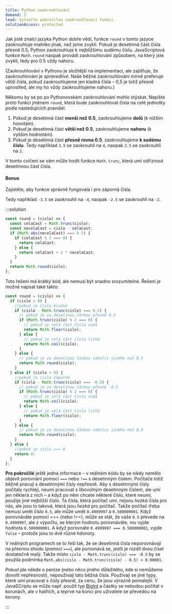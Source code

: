 ```yaml
---
title: Python zaokrouhlování
demand: 3
lead: Vytvořte pokročilou zaokrouhlovací funkci.
solutionAccess: protected
---
```


Jak jistě znalci jazyka Python dobře vědí, funkce `round` v tomto jazyce zaokrouhluje malinko jinak, než jsme zvyklí. Pokud je desetinná část čísla přesně 0.5, Python zaokrouhluje k nejbližšímu sudému číslu. JavaScriptová funkce `Math.round` naopak provádí zaokrouhlování způsobem, na který jste zvyklí, tedy pro 0.5 vždy nahoru.

(Zaokrouhlování v Pythonu je složitější na implementaci, ale zajišťuje, že zaokrouhlování je _spravedlivé_. Naše běžné zaokrouhlování mírně preferuje větší čísla, pokud zaokrouhlujeme jen kladná čísla – 0,5 je totiž přesně uprostřed, ale my ho vždy zaokrouhlujeme nahoru.)

Někomu by se po po Pythonovském zaokrouhlování mohlo stýskat. Napište proto funkci jménem `round`, která bude zaokrouhlovat čísla na celé jednotky podle následujících pravidel:

1. Pokud je desetinná část **menší než 0.5**, zaokrouhlujeme **dolů** (k nižším honotám).
1. Pokud je desetinná část **větší než 0.5**, zaokrouhlujeme **nahoru** (k vyšším hodnotám).
1. Pokud je desetinná část **přesně rovna 0.5**, zaokrouhlujeme **k sudému číslu**. Tedy například `3.5` se zaokrouhlí na `4`, naopak `2.5` se zaokrouhlí na `2`.

V tomto cvičení se vám může hodit funkce `Math.trunc`, která umí odříznout desetinnou část čísla.

#### Bonus

Zajistěte, aby funkce správně fungovala i pro záporná čísla.

Tedy například `-3.5` se zaokrouhlí na `-4`, naopak `-2.5` se zaokrouhlí na `-2`.

:::solution

```js
const round = (cislo) => {
  const celaCast = Math.trunc(cislo);
  const necelaCast = cislo - celaCast;
  if (Math.abs(necelaCast) === 0.5) {
    if (celaCast % 2 === 0) {
      return celaCast;
    } else {
      return celaCast + 2 * necelaCast;
    }
  }
  return Math.round(cislo);
};
```

Toto řešení má krátký kód, ale nemusí být snadno srozumitelné. Řešení je možné napsat také takto:

```js
const round = (cislo) => {
  if (cislo > 0) {
    //pokud je číslo kladné
    if (cislo - Math.trunc(cislo) === 0.5) {
      // pokud je za desetinou čárkou přesně 0.5
      if (Math.trunc(cislo) % 2 === 0) {
        // pokud je celá část čísla sudá
        return Math.floor(cislo);
      } else {
        // pokud je celá část čísla lichá
        return Math.ceil(cislo);
      }
    } else {
      // pokud je za desetinou čáskou cokoliv jiného než 0.5
      return Math.round(cislo);
    }
  } else if (cislo < 0) {
    //pokud je cislo záporné
    if (cislo - Math.trunc(cislo) === -0.5) {
      // pokud je za desetinou čárkou přesně -0.5
      if (Math.trunc(cislo) % 2 === 0) {
        // pokud je celá část čísla sudá
        return Math.ceil(cislo);
      } else {
        // pokud je celá část čísla lichá
        return Math.floor(cislo);
      }
    } else {
      // pokud je za desetinou čáskou cokoliv jiného než 0.5
      return Math.round(cislo);
    }
  } else {
    //pokud je cislo === 0
    return 0;
  }
};
```

**Pro pokročilé** ještě jedna informace – v reálném kódu by se nikdy nemělo objevit porovnání pomocí `===` nebo `!==` s desetinným číslem. Počítače totiž běžně pracují s desetinnými čísly nepřesně. Aby s desetinnými čísly počítaly rychleji, neumí pracovat s libovolným desetinným číslem, ale umí jen některá z nich – a když po něm chcete některé číslo, které neumí, použije jiné nejbližší číslo. Ta čísla, která počítač _umí_, nejsou _hezká_ čísla pro nás, ale jsou to taková, která jsou _hezká_ pro počítač. Takže počítač třeba nemusí umět číslo `0.5`, ale může umět `0.4999997` a `0.500000001`. Když porovnáváte pomocí === (nebo !==), může se stát, že vaše `0.5` převede na `0.4999997`, ale z výpočtu, se kterým hodnotu porovnáváte, mu vyjde hodnota `0.500000001`. A když porovnáte `0.4999997 === 0.500000001`, vyjde `false` – protože jsou to dvě různé hdonoty.

V reálných programech se to řeší tak, že se desetinná čísla neporovnávají na přesnou shodu (pomocí `===`), ale porovnává se, jestli je rozdíl dvou čísel dostatečně malý. Takže místo `cislo - Math.trunc(cislo) === -0.5` by se použila podmínka `Math.abs(cislo - Math.trunc(cislo) - 0.5) < 0.00001`.

Pokud jde někde o peníze (nebo něco jiného důležitého, kde si nemůžeme dovolit nepřesnosti), nepoužívají tato běžná čísla. Používají se jiné typy, které umí pracovat s čísly přesně, za cenu, že jsou výrazně pomalejší. V JavaSCriptu se může např. použít typ [BigInt](https://developer.mozilla.org/en-US/docs/Web/JavaScript/Reference/Global_Objects/BigInt) a částky se nebudou počítat v korunách, ale v halířích, a teprve na konci pro uživatele se převedou na koruny.

:::

